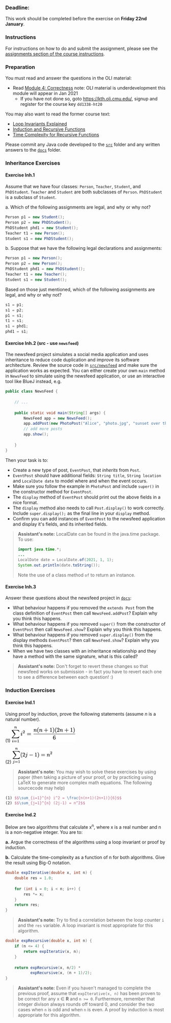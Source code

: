 ### Deadline:
This work should be completed before the exercise on **Friday 22nd January**.

### Instructions
For instructions on how to do and submit the assignment, please see the
[assignments section of the course instructions](https://gits-15.sys.kth.se/inda-20/course-instructions#assignments).

### Preparation
You must read and answer the questions in the OLI material:

- Read [Module 4: Correctness](https://kth.oli.cmu.edu/jcourse/webui/syllabus/module.do?context=d6b30f27ac1f0888043b83b2275e963e) note: OLI material is underdevelopment this module will appear in Jan 2021
  - If you have not done so, goto https://kth.oli.cmu.edu/, signup and register for the course key `dd1338-ht20`

You may also want to read the former course text:

* [Loop Invariants Explained](https://yourbasic.org/algorithms/loop-invariants-explained/)
* [Induction and Recursive Functions](https://yourbasic.org/algorithms/induction-recursive-functions/)
* [Time Complexity for Recursive Functions](https://yourbasic.org/algorithms/time-complexity-recursive-functions/)


Please commit any Java code developed to the [`src`](src) folder and any
written answers to the [`docs`](docs) folder.

### Inheritance Exercises

#### Exercise Inh.1

Assume that we have four classes: `Person`, `Teacher`, `Student`, and
`PhDStudent`. `Teacher` and `Student` are both subclasses of `Person`.
`PhDStudent` is a subclass of `Student`.

a. Which of the following assignments are legal, and why or why not?

```java
Person p1 = new Student();
Person p2 = new PhDStudent();
PhDStudent phd1 = new Student();
Teacher t1 = new Person();
Student s1 = new PhDStudent();
```

b. Suppose that we have the following legal declarations and assignments:

```java
Person p1 = new Person();
Person p2 = new Person();
PhDStudent phd1 = new PhDStudent();
Teacher t1 = new Teacher();
Student s1 = new Student();
```

Based on those just mentioned, which of the following assignments are legal,
and why or why not?

```java
s1 = p1;
s1 = p2;
p1 = s1;
t1 = s1;
s1 = phd1;
phd1 = s1;
```

#### Exercise Inh.2 (src - use `newsfeed`)

The newsfeed project simulates a social media application and uses inheritance to reduce code duplication and improve its software architecture. Review the source code in [`src/newsfeed`](src/newsfeed) and make sure the application works as expected. You can either create your own `main` method in `NewsFeed` to simulate using the newsfeed application, or use an interactive tool like BlueJ instead, e.g.

```Java
public class NewsFeed {

    // ...

    public static void main(String[] args) {
        NewsFeed app = new NewsFeed();
        app.addPost(new PhotoPost("Alice", "photo.jpg", "sunset over the sea"));
        // add more posts
        app.show();

    }
}
```

Then your task is to:

- Create a new type of post, `EventPost`, that _inherits_ from `Post`.
- `EventPost` should have additional fields: `String title`, `String location` and `LocalDate date` to model where and when the event occurs.
- Make sure you follow the example in `PhotoPost` and include `super()` in the constructor method for `EventPost`.
- The `display` method of `EventPost` should print out the above fields in a nice format.
- The `display` method also needs to call `Post.display()` to work correctly. Include `super.display();` as the final line in your `display` method.
- Confirm you can add instances of `EventPost` to the newsfeed application and display it's fields, and its inherited fields.

> **Assistant's note:** LocalDate can be found in the java.time package. To use:
> ```java
> import java.time.*;
> ...
> LocalDate date = LocalDate.of(2021, 1, 1);
> System.out.println(date.toString());
> ```
>
> Note the use of a class method `of` to return an instance.

#### Exercise Inh.3
Answer these questions about the newsfeed project in [`docs`](docs):

- What behaviour happens if you removed the `extends Post` from the class definition of `EventPost` then call `NewsFeed.addPost`? Explain why you think this happens.
- What behaviour happens if you removed `super()` from the constructor of `EventPost` then call `NewsFeed.show`? Explain why you think this happens.
- What behaviour happens if you removed `super.display()` from the display methods `EventPost`? then call `NewsFeed.show`? Explain why you think this happens.
- When we have two classes with an inheritance relationship and they have a method with the same signature, what is this called?

> **Assistant's note:** Don't forget to revert these changes so that newsfeed works on submission - in fact you have to revert each one to see a difference between each question! :)

### Induction Exercises

#### Exercise Ind.1

Using proof by induction, prove the following statements (assume _n_ is a natural number).

(1) ![induction ex 1](img/induction_ex1.png)

(2) ![induction ex 2](img/induction_ex2.png)

> **Assistant's note:** You may wish to solve these exercises by using paper (then taking a picture of your proof, or by practicing using LaTeX to generate more complex math equations. The following sourcecode may help)

```latex
(1) $$\sum_{i=1}^{n} i^2 = \frac{n(n+1)(2n+1)}{6}$$
(2) $$\sum_{j=1}^{n} (2j-1) = n^2$$

```

#### Exercise Ind.2
Below are two algorithms that calculate x<sup>n</sup>, where x is a real number
and n is a non-negative integer. You are to:

**a.** Argue the correctness of the algorithms using a loop invariant or proof
by induction.

**b.** Calculate the time-complexity as a function of n for both algorithms.
Give the result using Big-O notation.

```java
double expIterative(double x, int n) {
    double res = 1.0;

    for (int i = 0; i < n; i++) {
        res *= x;
    }
    return res;
}
```
> **Assistant's note:** Try to find a correlation between the loop counter `i`
> and the `res` variable. A loop invariant is most appropriate for this
> algorithm.

```java
double expRecursive(double x, int n) {
    if (n <= 4) {
        return expIterativ(x, n);
    }

    return expRecursive(x, n/2) *
           expRecursive(x, (n + 1)/2);
}
```
> **Assistant's note:** Even if you haven't managed to complete the previous
> proof, assume that `expIterative(x, n)` has been proven to be correct for any
> x &#8712; **R** and `n >= 0`. Furthermore, remember that integer divison
> always rounds off toward 0, and consider the two cases when `n` is odd and
> when `n` is even.  A proof by induction is most appropriate for this
> algorithm.
